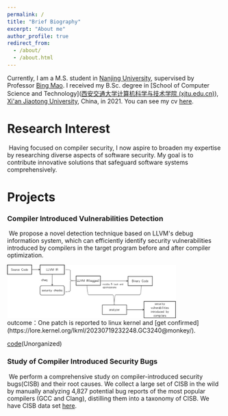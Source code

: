 ```yaml
---
permalink: /
title: "Brief Biography"
excerpt: "About me"
author_profile: true
redirect_from: 
  - /about/
  - /about.html
---
```


Currently, I am a M.S. student in [Nanjing University](https://www.nju.edu.cn/), supervised by Professor [Bing Mao](http://seclab.nju.edu.cn/). I received my B.Sc. degree in [School of Computer Science and Technology]([西安交通大学计算机科学与技术学院 (xjtu.edu.cn)](http://www.cs.xjtu.edu.cn/)), [Xi'an Jiaotong University](http://www.xjtu.edu.cn/), China, in 2021. You can see my cv [here](http://linkeLi0421.github.io/files/linke_resume20230818.pdf).

Research Interest
=====================================
​	Having focused on compiler security, I now aspire to broaden my expertise by researching diverse aspects of software security. My goal is to contribute innovative solutions that safeguard software systems comprehensively.

# Projects

### Compiler Introduced Vulnerabilities Detection

​	We propose a novel detection technique based on LLVM's debug information system, which can efficiently identify security vulnerabilities introduced by compilers in the target program before and after compiler optimization. 

<div align="left" display="flex">    
    <img src="./images/cbchecker.png" height = "125" alt="cbchecker" align="center" />
</div>
outcome：One patch is reported to linux kernel and [get confirmed](https://lore.kernel.org/lkml/20230719232248.GC3240@monkey/).

[code](https://github.com/linkeLi0421/no-remove-no-reorder/tree/ruanbao)(Unorganized)

### Study of Compiler Introduced Security Bugs

​	We perform a comprehensive study on compiler-introduced security bugs(CISB) and their root causes. We collect a large set of CISB in the wild by manually analyzing 4,827 potential bug reports of the most popular compilers (GCC and Clang), distilling them into a taxonomy of CISB. We have CISB data set [here](https://github.com/linkeLi0421/CISB-dataset).

